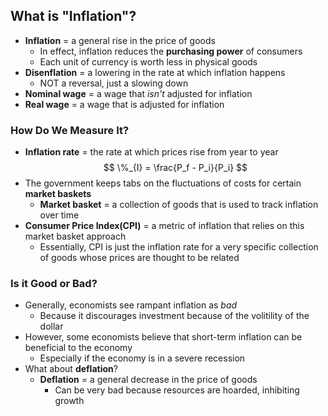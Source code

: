 ## What is "Inflation"?
- **Inflation** = a general rise in the price of goods
    * In effect, inflation reduces the **purchasing power** of consumers
    * Each unit of currency is worth less in physical goods
- **Disenflation** = a lowering in the rate at which inflation happens
    * NOT a reversal, just a slowing down
- **Nominal wage** = a wage that _isn't_ adjusted for inflation
- **Real wage** = a wage that is adjusted for inflation

### How Do We Measure It?
- **Inflation rate** = the rate at which prices rise from year to year
$$ \%_{I} = \frac{P_f - P_i}{P_i} $$
- The government keeps tabs on the fluctuations of costs for certain **market baskets**
    * **Market basket** = a collection of goods that is used to track inflation over time
- **Consumer Price Index(CPI)** = a metric of inflation that relies on this market basket approach
    * Essentially, CPI is just the inflation rate for a very specific collection of goods whose prices are thought to be related

### Is it Good or Bad?
- Generally, economists see rampant inflation as *bad*
    * Because it discourages investment because of the volitility of the dollar
- However, some economists believe that short-term inflation can be beneficial to the economy
    * Especially if the economy is in a severe recession
- What about **deflation**?
    * **Deflation** = a general decrease in the price of goods
        + Can be very bad because resources are hoarded, inhibiting growth
